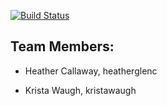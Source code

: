 
[![Build Status](https://travis-ci.com/espm-157/2018-fish-heather-c-and-krista-w.svg?token=sk3TxUVpkCqnvhcTpdJ9&branch=master)](https://travis-ci.com/espm-157/2018-fish-heather-c-and-krista-w)

## Team Members:

- Heather Callaway, heatherglenc

- Krista Waugh, kristawaugh






